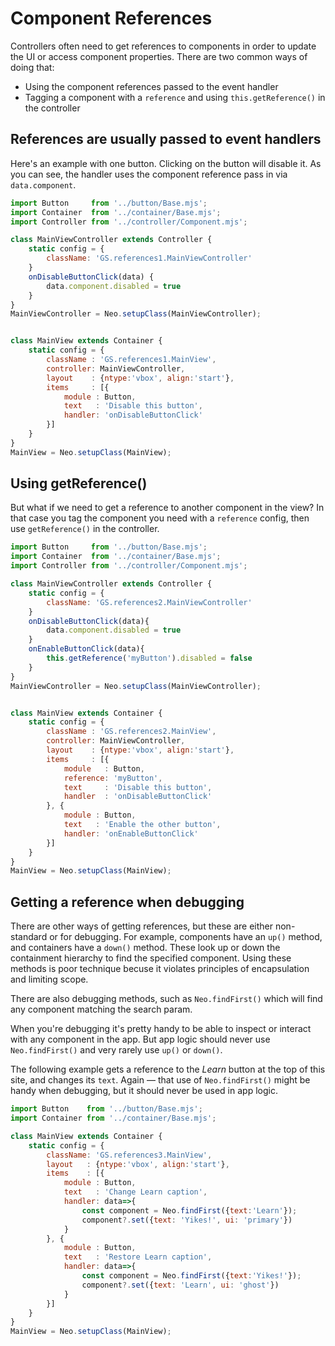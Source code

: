 # Component References

Controllers often need to get references to components in order to update 
the UI or access component properties. 
There are two common ways of doing that:

- Using the component references passed to the event handler
- Tagging a component with a `reference` and using `this.getReference()` in the controller

## References are usually passed to event handlers

Here's an example with one button. Clicking on the button will disable it. 
As you can see, the handler uses the component reference pass in via `data.component`.

```javascript live-preview
import Button     from '../button/Base.mjs';
import Container  from '../container/Base.mjs';
import Controller from '../controller/Component.mjs';

class MainViewController extends Controller {
    static config = {
        className: 'GS.references1.MainViewController'
    }
    onDisableButtonClick(data) {
        data.component.disabled = true
    }
}
MainViewController = Neo.setupClass(MainViewController);


class MainView extends Container {
    static config = {
        className : 'GS.references1.MainView',
        controller: MainViewController,
        layout    : {ntype:'vbox', align:'start'},
        items     : [{
            module : Button,
            text   : 'Disable this button',
            handler: 'onDisableButtonClick'
        }]
    }
}
MainView = Neo.setupClass(MainView);
```

## Using getReference() 

But what if we need to get a reference to another component in the view? In that case
you tag the component you need with a `reference` config, then use `getReference()` in
the controller.

```javascript live-preview
import Button     from '../button/Base.mjs';
import Container  from '../container/Base.mjs';
import Controller from '../controller/Component.mjs';

class MainViewController extends Controller {
    static config = {
        className: 'GS.references2.MainViewController'
    }
    onDisableButtonClick(data){
        data.component.disabled = true
    }
    onEnableButtonClick(data){
        this.getReference('myButton').disabled = false
    }
}
MainViewController = Neo.setupClass(MainViewController);


class MainView extends Container {
    static config = {
        className : 'GS.references2.MainView',
        controller: MainViewController,
        layout    : {ntype:'vbox', align:'start'},
        items     : [{
            module   : Button,
            reference: 'myButton',
            text     : 'Disable this button',
            handler  : 'onDisableButtonClick'
        }, {
            module : Button,
            text   : 'Enable the other button',
            handler: 'onEnableButtonClick'
        }]
    }
}
MainView = Neo.setupClass(MainView);
```

## Getting a reference when debugging

There are other ways of getting references, but these are either non-standard or for debugging.
For example, components have an `up()` method, and containers have a `down()` method. These look 
up or down the containment hierarchy to find the specified component. Using these methods is poor technique
becuse it violates principles of encapsulation and limiting scope.

There are also debugging methods, such as `Neo.findFirst()` which will find any component matching
the search param. 

When you're debugging it's pretty handy to be able to inspect or interact with any component in the app. 
But app logic should never use `Neo.findFirst()` and very rarely use `up()` or `down()`.

The following example gets a reference to the _Learn_ button at the top of this site, and changes its `text`.
Again &mdash; that use of `Neo.findFirst()` might be handy when debugging, but it should never be used in app logic.

```javascript live-preview
import Button    from '../button/Base.mjs';
import Container from '../container/Base.mjs';

class MainView extends Container {
    static config = {
        className: 'GS.references3.MainView',
        layout   : {ntype:'vbox', align:'start'},
        items    : [{
            module : Button,
            text   : 'Change Learn caption',
            handler: data=>{
                const component = Neo.findFirst({text:'Learn'});
                component?.set({text: 'Yikes!', ui: 'primary'})
            }
        }, {
            module : Button,
            text   : 'Restore Learn caption',
            handler: data=>{
                const component = Neo.findFirst({text:'Yikes!'});
                component?.set({text: 'Learn', ui: 'ghost'})
            }
        }]
    }
}
MainView = Neo.setupClass(MainView);
```
